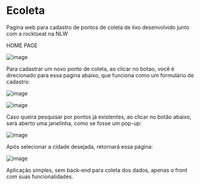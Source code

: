 # Ecoleta
Pagina web para cadastro de pontos de coleta de lixo desenvolvido junto com a rocktseat na NLW

HOME PAGE

![image](https://user-images.githubusercontent.com/66263681/117332955-cf26e380-ae6e-11eb-9b20-ef993099d573.png)

Para cadastrar um novo ponto de coleta, ao clicar no botao, você é direcionado para essa pagina abaixo, que funciona como um formulário de cadastro:

![image](https://user-images.githubusercontent.com/66263681/117333104-faa9ce00-ae6e-11eb-93b5-aca987c79334.png)

![image](https://user-images.githubusercontent.com/66263681/117333160-0a291700-ae6f-11eb-893b-2f1a8a9c1d34.png)

Caso queira pesquisar por pontos já existentes, ao clicar no botão abaixo, será aberto uma janelinha, como se fosse um pop-up:

![image](https://user-images.githubusercontent.com/66263681/117333383-43fa1d80-ae6f-11eb-8cf0-6bb9b8c8f905.png)

Após selecionar a cidade desejada, retornará essa página:

![image](https://user-images.githubusercontent.com/66263681/117333532-668c3680-ae6f-11eb-92bf-0756c2101d7a.png)

Aplicação simples, sem back-end para coleta dos dados, apenas o front com suas funcionalidades.

